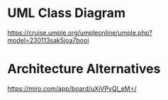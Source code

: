 # UML Class Diagram
https://cruise.umple.org/umpleonline/umple.php?model=230113sak5joa7booi 

# Architecture Alternatives
https://miro.com/app/board/uXjVPyQl_eM=/ 